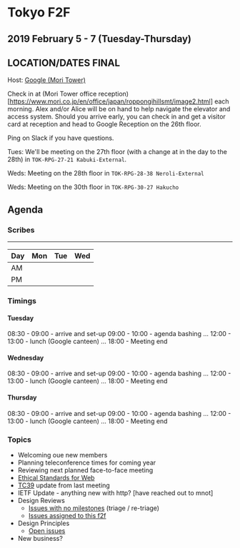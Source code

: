 # Tokyo F2F
## 2019 February 5 - 7 (Tuesday-Thursday)
## LOCATION/DATES FINAL

Host: [Google (Mori Tower)](https://goo.gl/maps/ER5NeLY1V2P2)

Check in at (Mori Tower office reception)[https://www.mori.co.jp/en/office/japan/roppongihillsmt/image2.html] each morning. Alex and/or Alice will be on hand to help navigate the elevator and access system. Should you arrive early, you can check in and get a visitor card at reception and head to Google Reception on the 26th floor.

Ping on Slack if you have questions.

Tues: We'll be meeting on the 27th floor (with a change at in the day to the 28th) in `TOK-RPG-27-21 Kabuki-External`.

Weds: Meeting on the 28th floor in `TOK-RPG-28-38 Neroli-External`

Weds: Meeting on the 30th floor in `TOK-RPG-30-27 Hakucho`

## Agenda

### Scribes

----
| Day | Mon | Tue | Wed |
|-----|-----|-----|-----|
| AM  |  |  |
| PM |  |  |

### Timings

#### Tuesday

08:30 - 09:00 - arrive and set-up
09:00 - 10:00 - agenda bashing
...
12:00 - 13:00 - lunch (Google canteen)
...
18:00 - Meeting end

#### Wednesday

08:30 - 09:00 - arrive and set-up
09:00 - 10:00 - agenda bashing
...
12:00 - 13:00 - lunch (Google canteen)
...
18:00 - Meeting end

#### Thursday

08:30 - 09:00 - arrive and set-up
09:00 - 10:00 - agenda bashing
...
12:00 - 13:00 - lunch (Google canteen)
...
18:00 - Meeting end


### Topics

* Welcoming oue new members
* Planning teleconference times for coming year
* Reviewing next planned face-to-face meeting
* [Ethical Standards for Web](https://docs.google.com/document/d/1tGQOFo-d849sagYDvgGzmSpPFDd_Nf47qb0FT6UjQKc/edit)
* [TC39](https://github.com/tc39/agendas/blob/master/2019/01.md) update from last meeting
* IETF Update - anything new with http? [have reached out to mnot]
* Design Reviews
  * [Issues with no milestones](https://github.com/w3ctag/design-reviews/issues?q=is%3Aopen+is%3Aissue+no%3Amilestone) (triage / re-triage)
  * [Issues assigned to this f2f](https://github.com/w3ctag/design-reviews/issues?q=is%3Aopen+is%3Aissue+milestone%3A2019-02-05-f2f)
* Design Principles
  * [Open issues](https://github.com/w3ctag/design-principles/issues)
* New business?
